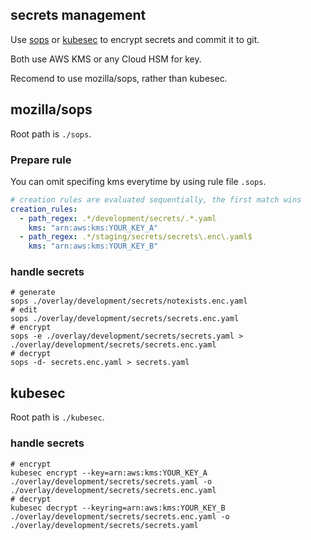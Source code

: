 ## secrets management

Use [sops](https://github.com/mozilla/sops) or [kubesec](https://github.com/shyiko/kubesec) to encrypt secrets and commit it to git.

Both use AWS KMS or any Cloud HSM for key.

Recomend to use mozilla/sops, rather than kubesec.

## mozilla/sops

Root path is `./sops`.

### Prepare rule

You can omit specifing kms everytime by using rule file `.sops`.

```yaml
# creation rules are evaluated sequentially, the first match wins
creation_rules:
  - path_regex: .*/development/secrets/.*.yaml
    kms: "arn:aws:kms:YOUR_KEY_A"
  - path_regex: .*/staging/secrets/secrets\.enc\.yaml$
    kms: "arn:aws:kms:YOUR_KEY_B"
```

### handle secrets

```shell
# generate
sops ./overlay/development/secrets/notexists.enc.yaml 
# edit
sops ./overlay/development/secrets/secrets.enc.yaml 
# encrypt
sops -e ./overlay/development/secrets/secrets.yaml > ./overlay/development/secrets/secrets.enc.yaml
# decrypt
sops -d- secrets.enc.yaml > secrets.yaml
```

## kubesec

Root path is `./kubesec`.

### handle secrets

```shell
# encrypt
kubesec encrypt --key=arn:aws:kms:YOUR_KEY_A ./overlay/development/secrets/secrets.yaml -o ./overlay/development/secrets/secrets.enc.yaml
# decrypt
kubesec decrypt --keyring=arn:aws:kms:YOUR_KEY_B ./overlay/development/secrets/secrets.enc.yaml -o ./overlay/development/secrets/secrets.yaml
```
